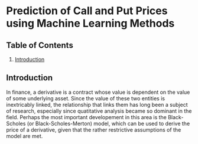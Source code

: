 # Prediction of Call and Put Prices using Machine Learning Methods

## Table of Contents
1. [Introduction](#introduction)

## Introduction

In finance, a derivative is a contract whose value is dependent on 
the value of some underlying asset. Since the value of these two 
entities is inextricably linked, the relationship that links them has 
long been a subject of research, especially since quatitative analysis 
became so dominant in the field. Perhaps the most important developement 
in this area is the Black-Scholes (or Black-Scholes-Merton) model, which 
can be used to derive the price of a derivative, given that the rather 
restrictive assumptions of the model are met. 
